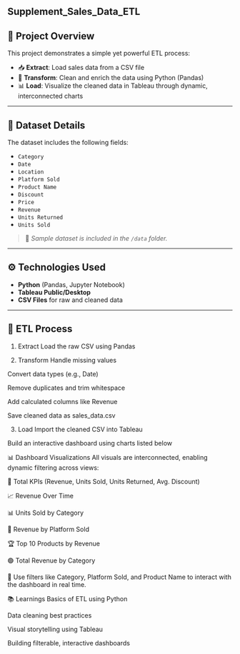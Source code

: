 ## Supplement_Sales_Data_ETL

## 🚀 Project Overview

This project demonstrates a simple yet powerful ETL process:

- 📥 **Extract**: Load sales data from a CSV file
- 🧹 **Transform**: Clean and enrich the data using Python (Pandas)
- 📊 **Load**: Visualize the cleaned data in Tableau through dynamic, interconnected charts

---

## 📁 Dataset Details

The dataset includes the following fields:

- `Category`
- `Date`
- `Location`
- `Platform Sold`
- `Product Name`
- `Discount`
- `Price`
- `Revenue`
- `Units Returned`
- `Units Sold`

> 📌 *Sample dataset is included in the `/data` folder.*

---

## ⚙️ Technologies Used

- **Python** (Pandas, Jupyter Notebook)
- **Tableau Public/Desktop**
- **CSV Files** for raw and cleaned data

---

## 🧪 ETL Process

1. Extract
Load the raw CSV using Pandas

2. Transform
Handle missing values

Convert data types (e.g., Date)

Remove duplicates and trim whitespace

Add calculated columns like Revenue

Save cleaned data as sales_data.csv

3. Load
Import the cleaned CSV into Tableau

Build an interactive dashboard using charts listed below

📊 Dashboard Visualizations
All visuals are interconnected, enabling dynamic filtering across views:

🔹 Total KPIs (Revenue, Units Sold, Units Returned, Avg. Discount)

📈 Revenue Over Time

📊 Units Sold by Category

🧭 Revenue by Platform Sold

🏆 Top 10 Products by Revenue

🟢 Total Revenue by Category

🎯 Use filters like Category, Platform Sold, and Product Name to interact with the dashboard in real time.

📚 Learnings
Basics of ETL using Python

Data cleaning best practices

Visual storytelling using Tableau

Building filterable, interactive dashboards


